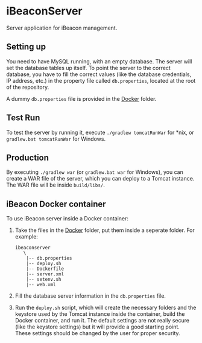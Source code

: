 iBeaconServer
=============

Server application for iBeacon management.

## Setting up

You need to have MySQL running, with an empty database. The server will set the database tables up itself. To point the server to the correct database, you have to fill the correct values (like the database credentials, IP address, etc.) in the property file called ```db.properties```, located at the root of the repository.

A dummy ```db.properties``` file is provided in the [Docker](https://github.com/aemreunal/iBeaconServer/tree/master/Docker) folder.

## Test Run

To test the server by running it, execute `./gradlew tomcatRunWar` for *nix, or `gradlew.bat tomcatRunWar` for Windows.

## Production

By executing `./gradlew war` (or `gradlew.bat war` for Windows), you can create a WAR file of the server, which you can deploy to a Tomcat instance. The WAR file will be inside `build/libs/`.

## iBeacon Docker container

To use iBeacon server inside a Docker container:

1. Take the files in the [Docker](https://github.com/aemreunal/iBeaconServer/tree/master/Docker) folder, put them inside a seperate folder. For example:

    ```
    ibeaconserver
       \
        |-- db.properties
        |-- deploy.sh
        |-- Dockerfile
        |-- server.xml
        |-- setenv.sh
        |-- web.xml
    ```

2. Fill the database server information in the ```db.properties``` file.

3. Run the `deploy.sh` script, which will create the necessary folders and the keystore used by the Tomcat instance inside the container, build the Docker container, and run it. The default settings are not really secure (like the keystore settings) but it will provide a good starting point. These settings should be changed by the user for proper security.
